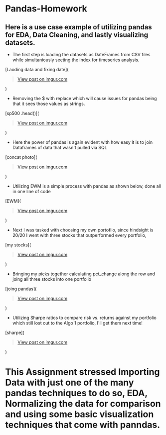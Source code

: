 # Pandas-Homework

## Here is a use case example of utilizing pandas for EDA, Data Cleaning, and lastly visualizing datasets. ##

 - The first step is loading the datasets as DateFrames from CSV files while simultaniously seeting the index for timeseries analysis.
 
 [Laoding data and fixing date](<blockquote class="imgur-embed-pub" lang="en" data-id="63CZpqC"><a href="https://imgur.com/63CZpqC">View post on imgur.com</a></blockquote><script async src="//s.imgur.com/min/embed.js" charset="utf-8"></script>)
 
 - Removing the $ with replace which will cause issues for pandas being that it sees those values as strings.
  
  [sp500 .head()](<blockquote class="imgur-embed-pub" lang="en" data-id="uzLAJ5k"><a href="https://imgur.com/uzLAJ5k">View post on imgur.com</a></blockquote><script async src="//s.imgur.com/min/embed.js" charset="utf-8"></script>)

 - Here the power of pandas is again evident with how easy it is to join Dataframes of data that wasn't pulled via SQL
 
 [concat photo](<blockquote class="imgur-embed-pub" lang="en" data-id="a4QTOef"><a href="https://imgur.com/a4QTOef">View post on imgur.com</a></blockquote><script async src="//s.imgur.com/min/embed.js" charset="utf-8"></script>)
 
  - Utilizing EWM is a simple process with pandas as shown below, done all in one line of code
  
  [EWM](<blockquote class="imgur-embed-pub" lang="en" data-id="tRAzLSE"><a href="https://imgur.com/tRAzLSE">View post on imgur.com</a></blockquote><script async src="//s.imgur.com/min/embed.js" charset="utf-8"></script>)
  
   - Next I was tasked with choosing my own portoflio, since hindsight is 20/20 I went with three stocks that outperformed every portfolio, 
   
   [my stocks](<blockquote class="imgur-embed-pub" lang="en" data-id="jpzLQxL"><a href="https://imgur.com/jpzLQxL">View post on imgur.com</a></blockquote><script async src="//s.imgur.com/min/embed.js" charset="utf-8"></script>)
 
  - Bringing my picks together calculating pct_change along the row and joing all three stocks into one portfolio
  
  [joing pandas](<blockquote class="imgur-embed-pub" lang="en" data-id="hkeLgRe"><a href="https://imgur.com/hkeLgRe">View post on imgur.com</a></blockquote><script async src="//s.imgur.com/min/embed.js" charset="utf-8"></script>)
  
   - Utilizing Sharpe ratios to compare risk vs. returns against my portfolio which still lost out to the Algo 1 portfolio, I'll get them next time!
   
   [sharpe](<blockquote class="imgur-embed-pub" lang="en" data-id="G7n5n6H"><a href="https://imgur.com/G7n5n6H">View post on imgur.com</a></blockquote><script async src="//s.imgur.com/min/embed.js" charset="utf-8"></script>)
   
   # This Assignment stressed Importing Data with just one of the many pandas techniques to do so, EDA, Normalizing the data for comparison and using some basic visualization techniques that come with panndas.
